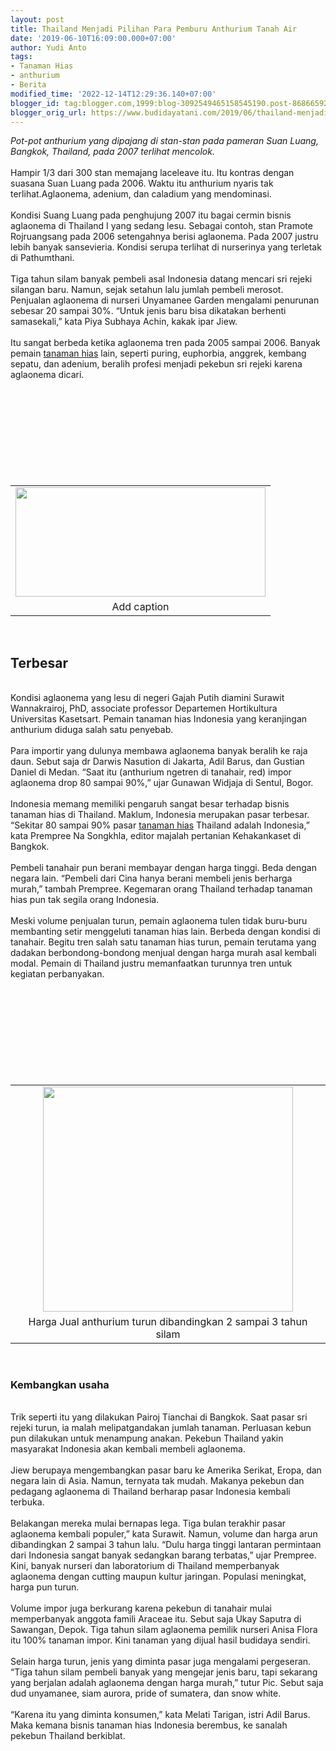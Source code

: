 ```yaml
---
layout: post
title: Thailand Menjadi Pilihan Para Pemburu Anthurium Tanah Air
date: '2019-06-10T16:09:00.000+07:00'
author: Yudi Anto
tags:
- Tanaman Hias
- anthurium
- Berita
modified_time: '2022-12-14T12:29:36.140+07:00'
blogger_id: tag:blogger.com,1999:blog-3092549465158545190.post-8686659223097836507
blogger_orig_url: https://www.budidayatani.com/2019/06/thailand-menjadi-pilihan-para-pemburu.html
---
```


<i>Pot-pot anthurium yang dipajang di stan-stan pada pameran Suan Luang, Bangkok, Thailand, pada 2007 terlihat mencolok. </i><br/><br/>Hampir 1/3 dari 300 stan memajang laceleave itu. Itu kontras dengan suasana Suan Luang pada 2006. Waktu itu anthurium nyaris tak terlihat.Aglaonema, adenium, dan caladium yang mendominasi.<br/><br/>Kondisi Suang Luang pada penghujung 2007 itu bagai cermin bisnis aglaonema di Thailand I yang sedang lesu. Sebagai contoh, stan Pramote Rojruangsang pada 2006 setengahnya berisi aglaonema. Pada 2007 justru lebih banyak sansevieria. Kondisi serupa terlihat di nurserinya yang terletak di Pathumthani.<br/><br/>Tiga tahun silam banyak pembeli asal Indonesia datang mencari sri rejeki silangan baru. Namun, sejak setahun lalu jumlah pembeli merosot. Penjualan aglaonema di nurseri Unyamanee Garden mengalami penurunan sebesar 20 sampai 30%. “Untuk jenis baru bisa dikatakan berhenti samasekali,” kata Piya Subhaya Achin, kakak ipar Jiew.<br/><br/>Itu sangat berbeda ketika aglaonema tren pada 2005 sampai 2006. Banyak pemain <a style="width: auto !important;" href="https://www.budidayatani.com/hobi/tanaman-hias">tanaman hias</a> lain, seperti puring, euphorbia, anggrek, kembang sepatu, dan adenium, beralih profesi menjadi pekebun sri rejeki karena aglaonema dicari.<br/><table style="margin-left: auto; margin-right: auto; text-align: center;" cellspacing="0" cellpadding="0" align="center"><br/><tbody><br/><tr><br/><td style="text-align: center;"><a style="margin-left: auto; margin-right: auto;" href="https://i1.wp.com/1.bp.blogspot.com/-2JRDPUomrA8/XP4TWmx3X5I/AAAAAAAABzQ/p2vLPRprW_4R1-32fWDzaYnZxiF4lyuCgCLcBGAs/s1600/anthurium_800x351.jpg?ssl=1"><img src="https://i2.wp.com/1.bp.blogspot.com/-2JRDPUomrA8/XP4TWmx3X5I/AAAAAAAABzQ/p2vLPRprW_4R1-32fWDzaYnZxiF4lyuCgCLcBGAs/s400/anthurium_800x351.jpg?resize=400%2C175&amp;ssl=1" width="400" height="175" border="0" data-original-height="351" data-original-width="800" data-recalc-dims="1" /></a></td><br/></tr><br/><tr><br/><td style="text-align: center;">Add caption</td><br/></tr><br/></tbody><br/></table><br/><h2>Terbesar</h2><br/>Kondisi aglaonema yang lesu di negeri Gajah Putih diamini Surawit Wannakrairoj, PhD, associate professor Departemen Hortikultura Universitas Kasetsart. Pemain tanaman hias Indonesia yang keranjingan anthurium diduga salah satu penyebab.<br/><br/>Para importir yang dulunya membawa aglaonema banyak beralih ke raja daun. Sebut saja dr Darwis Nasution di Jakarta, Adil Barus, dan Gustian Daniel di Medan. “Saat itu (anthurium ngetren di tanahair, red) impor aglaonema drop 80 sampai 90%,” ujar Gunawan Widjaja di Sentul, Bogor.<br/><br/>Indonesia memang memiliki pengaruh sangat besar terhadap bisnis tanaman hias di Thailand. Maklum, Indonesia merupakan pasar terbesar. “Sekitar 80 sampai 90% pasar <a style="display: inline !important; width: auto !important;" href="https://www.budidayatani.com/hobi/tanaman-hias">tanaman hias</a> Thailand adalah Indonesia,” kata Prempree Na Songkhla, editor majalah pertanian Kehakankaset di Bangkok.<br/><br/>Pembeli tanahair pun berani membayar dengan harga tinggi. Beda dengan negara lain. “Pembeli dari Cina hanya berani membeli jenis berharga murah,” tambah Prempree. Kegemaran orang Thailand terhadap tanaman hias pun tak segila orang Indonesia.<br/><br/>Meski volume penjualan turun, pemain aglaonema tulen tidak buru-buru membanting setir menggeluti tanaman hias lain. Berbeda dengan kondisi di tanahair. Begitu tren salah satu tanaman hias turun, pemain terutama yang dadakan berbondong-bondong menjual dengan harga murah asal kembali modal. Pemain di Thailand justru memanfaatkan turunnya tren untuk kegiatan perbanyakan.<br/><table style="margin-left: auto; margin-right: auto; text-align: center;" cellspacing="0" cellpadding="0" align="center"><br/><tbody><br/><tr><br/><td style="text-align: center;"><a style="margin-left: auto; margin-right: auto;" href="https://i1.wp.com/1.bp.blogspot.com/-EW4L0axqbWI/XP4Tr0KFYbI/AAAAAAAABzY/5-y9ZgWMgCcAOyDkulFnYbjia2EPOZcEgCLcBGAs/s1600/anthurium_665x600.jpg?ssl=1"><img src="https://i2.wp.com/1.bp.blogspot.com/-EW4L0axqbWI/XP4Tr0KFYbI/AAAAAAAABzY/5-y9ZgWMgCcAOyDkulFnYbjia2EPOZcEgCLcBGAs/s400/anthurium_665x600.jpg?resize=400%2C360&amp;ssl=1" width="400" height="360" border="0" data-original-height="600" data-original-width="665" data-recalc-dims="1" /></a></td><br/></tr><br/><tr><br/><td style="text-align: center;">Harga Jual anthurium turun dibandingkan 2 sampai 3 tahun silam</td><br/></tr><br/></tbody><br/></table><br/><h3>Kembangkan usaha</h3><br/>Trik seperti itu yang dilakukan Pairoj Tianchai di Bangkok. Saat pasar sri rejeki turun, ia malah melipatgandakan jumlah tanaman. Perluasan kebun pun dilakukan untuk menampung anakan. Pekebun Thailand yakin masyarakat Indonesia akan kembali membeli aglaonema.<br/><br/>Jiew berupaya mengembangkan pasar baru ke Amerika Serikat, Eropa, dan negara lain di Asia. Namun, ternyata tak mudah. Makanya pekebun dan pedagang aglaonema di Thailand berharap pasar Indonesia kembali terbuka.<br/><br/>Belakangan mereka mulai bernapas lega. Tiga bulan terakhir pasar aglaonema kembali populer,” kata Surawit. Namun, volume dan harga arun dibandingkan 2 sampai 3 tahun lalu. “Dulu harga tinggi lantaran permintaan dari Indonesia sangat banyak sedangkan barang terbatas,” ujar Prempree. Kini, banyak nurseri dan laboratorium di Thailand memperbanyak aglaonema dengan cutting maupun kultur jaringan. Populasi meningkat, harga pun turun.<br/><br/>Volume impor juga berkurang karena pekebun di tanahair mulai memperbanyak anggota famili Araceae itu. Sebut saja Ukay Saputra di Sawangan, Depok. Tiga tahun silam aglaonema pemilik nurseri Anisa Flora itu 100% tanaman impor. Kini tanaman yang dijual hasil budidaya sendiri.<br/><br/>Selain harga turun, jenis yang diminta pasar juga mengalami pergeseran. “Tiga tahun silam pembeli banyak yang mengejar jenis baru, tapi sekarang yang berjalan adalah aglaonema dengan harga murah,” tutur Pic. Sebut saja dud unyamanee, siam aurora, pride of sumatera, dan snow white.<br/><br/>“Karena itu yang diminta konsumen,” kata Melati Tarigan, istri Adil Barus. Maka kemana bisnis tanaman hias Indonesia berembus, ke sanalah pekebun Thailand berkiblat.